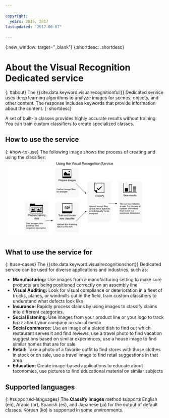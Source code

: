 ```yaml
---

copyright:
  years: 2015, 2017
lastupdated: "2017-06-07"

---
```


{:new_window: target="_blank"}
{:shortdesc: .shortdesc}

# About the Visual Recognition Dedicated service
{: #about}
The {{site.data.keyword.visualrecognitionfull}} Dedicated service uses deep learning algorithms to analyze images for scenes, objects, and other content. The response includes keywords that provide information about the content.
{: shortdesc}

A set of built-in classes provides highly accurate results without training. You can train custom classifiers to create specialized classes.

## How to use the service
{: #how-to-use}
The following image shows the process of creating and using the classifier:
![Describes the flow of the {{site.data.keyword.visualrecognitionshort}} service, from preparing, training, and classifying images to viewing results](images/vr-process2.png)

## What to use the service for
{: #use-cases}
The {{site.data.keyword.visualrecognitionshort}} Dedicated service can be used for diverse applications and industries, such as:

- **Manufacturing:** Use images from a manufacturing setting to make sure products are being positioned correctly on an assembly line
- **Visual Auditing:** Look for visual compliance or deterioration in a fleet of trucks, planes, or windmills out in the field, train custom classifiers to understand what defects look like
- **Insurance:** Rapidly process claims by using images to classify claims into different categories.
- **Social listening:** Use images from your product line or your logo to track buzz about your company on social media
- **Social commerce:** Use an image of a plated dish to find out which restaurant serves it and find reviews, use a travel photo to find vacation suggestions based on similar experiences, use a house image to find similar homes that are for sale
- **Retail:** Take a photo of a favorite outfit to find stores with those clothes in stock or on sale, use a travel image to find retail suggestions in that area
- **Education:** Create image-based applications to educate about taxonomies, use pictures to find educational material on similar subjects

## Supported languages
{: #supported-languages}
The **Classify images** method supports English (en), Arabic (ar), Spanish (es), and Japanese (ja) for the output of default classes. Korean (ko) is supported in some environments.